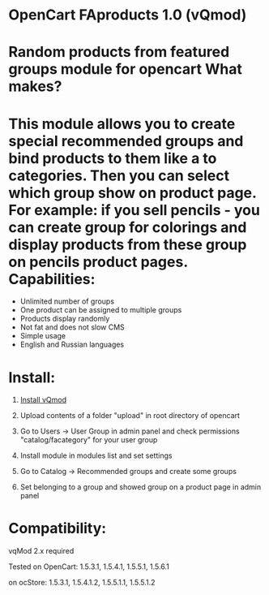 OpenCart FAproducts 1.0 (vQmod)
==========
Random products from featured groups module for opencart
What makes?
==========
This module allows you to create special recommended groups and bind products to them like a to categories. Then you can select which group show on product page.
For example: if you sell pencils - you can create group for colorings and display products from these group on pencils product pages.
Сapabilities:
==========
- Unlimited number of groups
- One product can be assigned to multiple groups
- Products display randomly
- Not fat and does not slow CMS
- Simple usage
- English and Russian languages

Install:
==========
1) <a href="https://code.google.com/p/vqmod/wiki/Install_OpenCart" target="_blank">Install vQmod</a>

2) Upload contents of a folder "upload" in root directory of opencart

3) Go to Users -> User Group in admin panel and check permissions "catalog/facategory" for your user group

4) Install module in modules list and set settings

5) Go to Catalog -> Recommended groups and create some groups

6) Set belonging to a group and showed group on a product page in admin panel

Сompatibility:
==========
vqMod 2.x required

Tested on OpenCart: 1.5.3.1, 1.5.4.1, 1.5.5.1, 1.5.6.1

on ocStore: 1.5.3.1, 1.5.4.1.2, 1.5.5.1.1, 1.5.5.1.2
